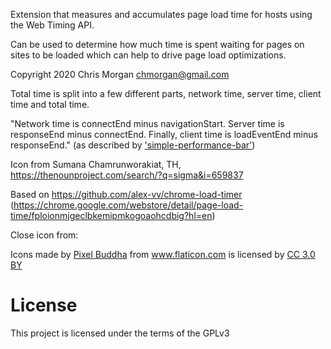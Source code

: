 Extension that measures and accumulates page load time for hosts using the Web Timing API.

Can be used to determine how much time is spent waiting for pages on sites to be loaded
which can help to drive page load optimizations.

Copyright 2020 Chris Morgan <chmorgan@gmail.com>

Total time is split into a few different parts, network time, server time, client time and total time.

"Network time is connectEnd minus navigationStart. Server time is responseEnd minus connectEnd. Finally, client time is loadEventEnd minus responseEnd."
(as described by <a href="https://chrome.google.com/webstore/detail/simple-performance-bar/gkicgocakpcjjdeigifekmfmpcpepakk">'simple-performance-bar'</a>)

Icon from Sumana Chamrunworakiat, TH, https://thenounproject.com/search/?q=sigma&i=659837

Based on https://github.com/alex-vv/chrome-load-timer (https://chrome.google.com/webstore/detail/page-load-time/fploionmjgeclbkemipmkogoaohcdbig?hl=en)

Close icon from:
<div>Icons made by <a href="http://www.flaticon.com/authors/pixel-buddha" title="Pixel Buddha">Pixel Buddha</a> from <a href="http://www.flaticon.com" title="Flaticon">www.flaticon.com</a> is licensed by <a href="http://creativecommons.org/licenses/by/3.0/" title="Creative Commons BY 3.0" target="_blank">CC 3.0 BY</a></div>

# License
This project is licensed under the terms of the GPLv3
